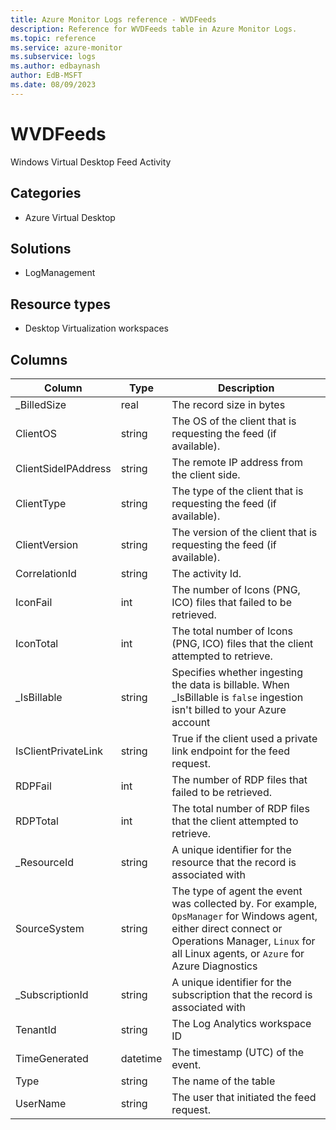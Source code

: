 ```yaml
---
title: Azure Monitor Logs reference - WVDFeeds
description: Reference for WVDFeeds table in Azure Monitor Logs.
ms.topic: reference
ms.service: azure-monitor
ms.subservice: logs
ms.author: edbaynash
author: EdB-MSFT
ms.date: 08/09/2023
---
```


# WVDFeeds

Windows Virtual Desktop Feed Activity

## Categories

- Azure Virtual Desktop
## Solutions

- LogManagement
## Resource types

- Desktop Virtualization workspaces




## Columns

| Column | Type | Description |
|---|---|---|
| _BilledSize | real | The record size in bytes |
| ClientOS | string | The OS of the client that is requesting the feed (if available). |
| ClientSideIPAddress | string | The remote IP address from the client side. |
| ClientType | string | The type of the client that is requesting the feed (if available). |
| ClientVersion | string | The version of the client that is requesting the feed (if available). |
| CorrelationId | string | The activity Id. |
| IconFail | int | The number of Icons (PNG, ICO) files that failed to be retrieved. |
| IconTotal | int | The total number of Icons (PNG, ICO) files that the client attempted to retrieve. |
| _IsBillable | string | Specifies whether ingesting the data is billable. When _IsBillable is `false` ingestion isn't billed to your Azure account |
| IsClientPrivateLink | string | True if the client used a private link endpoint for the feed request. |
| RDPFail | int | The number of RDP files that failed to be retrieved. |
| RDPTotal | int | The total number of RDP files that the client attempted to retrieve. |
| _ResourceId | string | A unique identifier for the resource that the record is associated with |
| SourceSystem | string | The type of agent the event was collected by. For example, `OpsManager` for Windows agent, either direct connect or Operations Manager, `Linux` for all Linux agents, or `Azure` for Azure Diagnostics |
| _SubscriptionId | string | A unique identifier for the subscription that the record is associated with |
| TenantId | string | The Log Analytics workspace ID |
| TimeGenerated | datetime | The timestamp (UTC) of the event. |
| Type | string | The name of the table |
| UserName | string | The user that initiated the feed request. |
